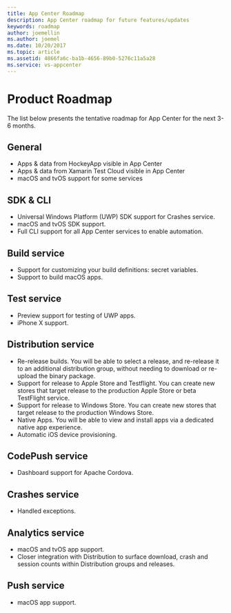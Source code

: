 ```yaml
---
title: App Center Roadmap
description: App Center roadmap for future features/updates
keywords: roadmap
author: joemellin
ms.author: joemel
ms.date: 10/20/2017
ms.topic: article
ms.assetid: 4866fa6c-ba1b-4656-89b0-5276c11a5a28
ms.service: vs-appcenter
---
```


# Product Roadmap

The list below presents the tentative roadmap for App Center for the next 3-6 months.

## General

* Apps & data from HockeyApp visible in App Center
* Apps & data from Xamarin Test Cloud visible in App Center
* macOS and tvOS support for some services

	
## SDK & CLI

* Universal Windows Platform (UWP) SDK support for Crashes service.
* macOS and tvOS SDK support.
* Full CLI support for all App Center services to enable automation.


## Build service

* Support for customizing your build definitions: secret variables.
* Support to build macOS apps.


## Test service

* Preview support for testing of UWP apps.
* iPhone X support.


## Distribution service

* Re-release builds. You will be able to select a release, and re-release it to an additional distribution group, without needing to download or re-upload the binary package.
* Support for release to Apple Store and Testflight. You can create new stores that target release to the production Apple Store or beta TestFlight service.
* Support for release to Windows Store. You can create new stores that target release to the production Windows Store.
* Native Apps. You will be able to view and install apps via a dedicated native app experience.
* Automatic iOS device provisioning.


## CodePush service

* Dashboard support for Apache Cordova.


## Crashes service

* Handled exceptions.


## Analytics service

* macOS and tvOS app support.
* Closer integration with Distribution to surface download, crash and session counts within Distribution groups and releases.

## Push service

* macOS app support.
